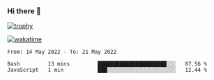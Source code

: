 ### Hi there 👋

[![trophy](https://github-profile-trophy.vercel.app/?username=cxnky&theme=dracula)](https://github.com/ryo-ma/github-profile-trophy)

[![wakatime](https://wakatime.com/badge/user/1c39c599-5497-41b9-a5be-2c4676e7fd23.svg)](https://wakatime.com/@1c39c599-5497-41b9-a5be-2c4676e7fd23)
<!--START_SECTION:waka-->

```text
From: 14 May 2022 - To: 21 May 2022

Bash         13 mins         ██████████████████████░░░   87.56 %
JavaScript   1 min           ███░░░░░░░░░░░░░░░░░░░░░░   12.44 %
```

<!--END_SECTION:waka-->
